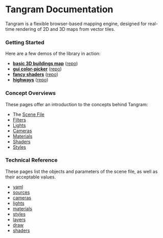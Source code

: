 # Tangram Documentation

Tangram is a flexible browser-based mapping engine, designed for real-time rendering of 2D and 3D maps from vector tiles.

### Getting Started

Here are a few demos of the library in action:

- **[basic 3D buildings map](http://tangrams.github.io/simple-demo/)** ([repo](https://github.com/tangrams/simple-demo))
- **[gui color-picker](http://tangrams.github.io/gui-demo/)** ([repo](https://github.com/tangrams/gui-demo))
- **[fancy shaders](http://tangrams.github.io/shaders-demo/)** ([repo](https://github.com/tangrams/shaders-demo))
- **[highways](http://tangrams.github.io/highways-demo/)** ([repo](https://github.com/tangrams/highways-demo))

### Concept Overviews

These pages offer an introduction to the concepts behind Tangram:

- The [Scene File](pages/Scene-file.md)
- [Filters](pages/Filters-Overview.md)  
- [Lights](pages/Lights-Overview.md)  
- [Cameras](pages/Cameras-Overview.md)  
- [Materials](pages/Materials-Overview.md)  
- [Shaders](pages/Shaders-Overview.md)  
- [Styles](pages/Styles-Overview.md)  

### Technical Reference

These pages list the objects and parameters of the scene file, as well as their acceptable values.

- [yaml](pages/yaml.md)  
- [sources](pages/sources.md)  
- [cameras](pages/cameras.md)  
- [lights](pages/lights.md)   
- [materials](pages/materials.md)  
- [styles](pages/styles.md)  
- [layers](pages/layers.md)  
- [draw](pages/draw.md)  
- [shaders](pages/shaders.md)  
